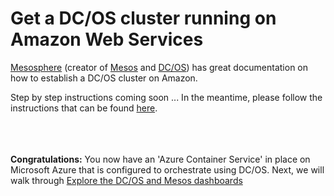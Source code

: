 # Get a DC/OS cluster running on Amazon Web Services
<a href="https://mesosphere.com/">Mesosphere</a> (creator of <a href="http://mesos.apache.org/">Mesos</a> and <a href="https://dcos.io/">DC/OS</a>) has great documentation on how to establish a DC/OS cluster on Amazon.<br>

Step by step instructions coming soon ...
In the meantime, please follow the instructions that can be found <a href="https://mesosphere.com/amazon/">here</a>.<br>
<br>

<br><br><b>Congratulations:</b> You now have an 'Azure Container Service' in place on Microsoft Azure that is configured to orchestrate using DC/OS.  Next, we will walk through <a href="../docs/dcos-explore.md">Explore the DC/OS and Mesos dashboards</a>
